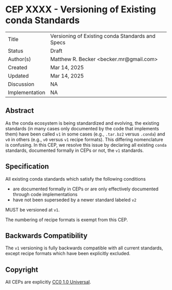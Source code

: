 # CEP XXXX - Versioning of Existing conda Standards

<table>
<tr><td> Title </td><td> Versioning of Existing conda Standards and Specs
<tr><td> Status </td><td> Draft  </td></tr>
<tr><td> Author(s) </td><td> Matthew R. Becker &lt;becker.mr@gmail.com&gt;</td></tr>
<tr><td> Created </td><td> Mar 14, 2025</td></tr>
<tr><td> Updated </td><td> Mar 14, 2025</td></tr>
<tr><td> Discussion </td><td> NA </td></tr>
<tr><td> Implementation </td><td> NA </td></tr>
</table>

## Abstract

As the conda ecosystem is being standardized and evolving, the existing standards
(in many cases only documented by the code that implements them) have been called
`v1` in some cases (e.g., `.tar.bz2` versus `.conda`) and `v0` in others (e.g., `v0` versus `v1` recipe formats).
This differing nomenclature is confusing. In this CEP, we resolve this issue by declaring all existing `conda`
standards, documented formally in CEPs or not, the `v1` standards.

## Specification

All existing conda standards which satisfy the following conditions

- are documented formally in CEPs or are only effectively documented through code implementations
- have not been superseded by a newer standard labeled `v2`

MUST be versioned at `v1`.

The numbering of recipe formats is exempt from this CEP.

## Backwards Compatibility

The `v1` versioning is fully backwards compatible with all current standards, except recipe formats which have been explicitly excluded.

## Copyright

All CEPs are explicitly [CC0 1.0 Universal](https://creativecommons.org/publicdomain/zero/1.0/).
